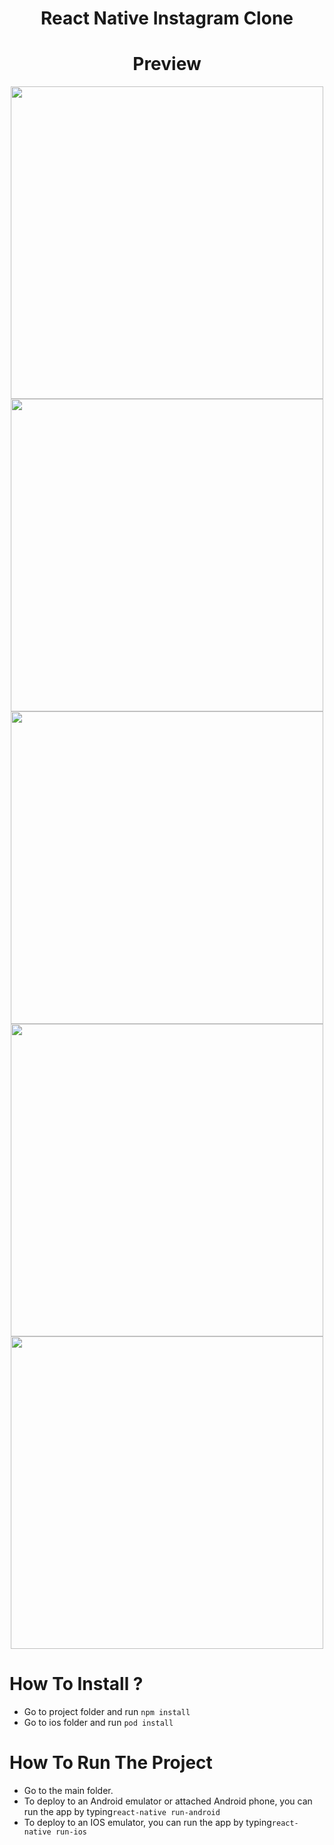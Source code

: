 <div align="center">
  
# React Native Instagram Clone

# Preview

<div>
<img src="https://github.com/cigulatte/instagramclone/blob/main/src/screenshots/home.png" height=500>
<img src="https://github.com/cigulatte/instagramclone/blob/main/src/screenshots/home2.png" height=500>
</div>
<div>
<img src="https://github.com/cigulatte/instagramclone/blob/main/src/screenshots/postdetail.png" height=500>
<img src="https://github.com/cigulatte/instagramclone/blob/main/src/screenshots/search.png" height=500>
</div>
<div>
<img src="https://github.com/cigulatte/instagramclone/blob/main/src/screenshots/shopping.png" height=500>

</div>

</div>

# How To Install ?

- Go to project folder and run `npm install`
- Go to ios folder and run `pod install`

# How To Run The Project

- Go to the main folder.
- To deploy to an Android emulator or attached Android phone, you can run the app by typing`react-native run-android`
- To deploy to an IOS emulator, you can run the app by typing`react-native run-ios`
